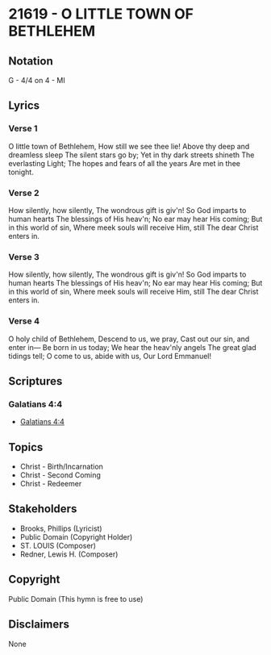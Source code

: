 # 21619 - O LITTLE TOWN OF BETHLEHEM

## Notation

G - 4/4 on 4 - MI

## Lyrics

### Verse 1

O little town of Bethlehem, How still we see thee lie! Above thy deep and dreamless sleep The silent stars go by; Yet in thy dark streets shineth The everlasting Light; The hopes and fears of all the years Are met in thee tonight.



### Verse 2

How silently, how silently, The wondrous gift is giv'n! So God imparts to human hearts The blessings of His heav'n; No ear may hear His coming; But in this world of sin, Where meek souls will receive Him, still The dear Christ enters in.



### Verse 3

How silently, how silently, The wondrous gift is giv'n! So God imparts to human hearts The blessings of His heav'n; No ear may hear His coming; But in this world of sin, Where meek souls will receive Him, still The dear Christ enters in.



### Verse 4

O holy child of Bethlehem, Descend to us, we pray, Cast out our sin, and enter in— Be born in us today; We hear the heav'nly angels The great glad tidings tell; O come to us, abide with us, Our Lord Emmanuel!




## Scriptures

### Galatians 4:4

- [Galatians 4:4](https://www.biblegateway.com/passage/?search=Galatians%204%3A4)


## Topics

- Christ - Birth/Incarnation
- Christ - Second Coming
- Christ - Redeemer

## Stakeholders

- Brooks, Phillips   (Lyricist)
- Public Domain (Copyright Holder)
- ST. LOUIS (Composer)
- Redner, Lewis H.  (Composer)

## Copyright

Public Domain
(This hymn is free to use)

## Disclaimers

None

